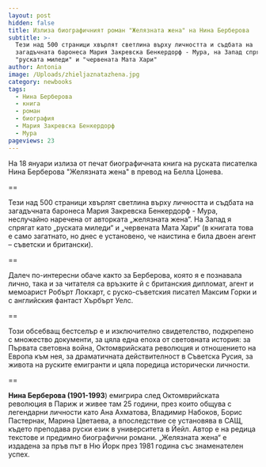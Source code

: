 ```yaml
---
layout: post
hidden: false
title: Излиза биографичният роман "Желязната жена" на Нина Берберова
subtitle: >-
  Тези над 500 страници хвърлят светлина върху личността и съдбата на
  загадъчната баронеса Мария Закревска Бенкердорф - Мура, на Запад спрягана като
  "руската миледи" и "червената Мата Хари" 
author: Antonia
image: /Uploads/zhieljaznatazhena.jpg
category: newbooks
tags:
  - Нина Берберова
  - книга
  - роман
  - биография
  - Мария Закревска Бенкердорф
  - Мура
pageviews: 23
---
```

На 18 януари излиза от печат биографичната книга на руската писателка Нина Берберова "Желязната жена" в превод на Белла Цонева.

\==

Тези над 500 страници хвърлят светлина върху личността и съдбата на загадъчната баронеса Мария Закревска Бенкердорф - Мура, неслучайно наречена от авторката „желязната жена”. На Запад я спрягат като „руската миледи“ и „червената Мата Хари“ (в книгата това е само загатнато, но днес е установено, че наистина е била двоен агент – съветски и британски). 

\==

Далеч по-интересни обаче както за Берберова, която я е познавала лично, така и за читателя са връзките й с британския дипломат, агент и мемоарист Робърт Локхарт, с руско-съветския писател Максим Горки и с английския фантаст Хърбърт Уелс.

\==

Този обсебващ бестселър е и изключително свидетелство, подкрепено с множество документи, за цяла една епоха от световната история: за Първата световна война, Октомврийската революция и отношението на Европа към нея, за драматичната действителност в Съветска Русия, за живота на руските емигранти и цяла поредица исторически личности.

\==

**Нина Берберова (1901-1993**) емигрира след Октомврийската революция в Париж и живее там 25 години, през които общува с легендарни личности като Ана Ахматова, Владимир Набоков, Борис Пастернак, Марина Цветаева, а впоследствие се установява в САЩ, където преподава руски език в университета в Йейл. Автор е на редица текстове и предимно биографични романи. „Желязната жена“ е издадена за пръв път в Ню Йорк през 1981 година със знаменателен успех.
